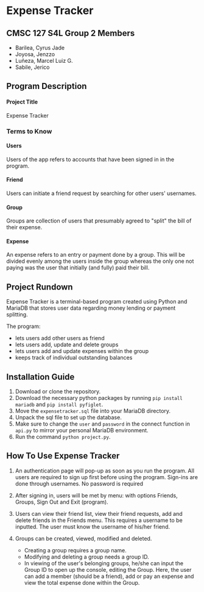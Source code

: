 # Expense Tracker 

## CMSC 127 S4L Group 2 Members
- Barilea, Cyrus Jade 
- Joyosa, Jenzzo  
- Luñeza, Marcel Luiz G.  
- Sabile, Jerico  


## Program Description 
#### Project Title
Expense Tracker

### Terms to Know
#### Users
Users of the app refers to accounts that have been signed in in the program.

#### Friend
Users can initiate a friend request by searching for other users' usernames.

#### Group
Groups are collection of users that presumably agreed to "split" the bill
of their expense.

#### Expense
An expense refers to an entry or payment done by a group. This will be divided
evenly among the users inside the group whereas the only one not paying was the 
user that initially (and fully) paid their bill.


## Project Rundown
Expense Tracker is a terminal-based program created using Python and MariaDB that stores 
user data regarding money lending or payment splitting.

The program:
   * lets users add other users as friend
   * lets users add, update and delete groups 
   * lets users add and update expenses within the group
   * keeps track of individual outstanding balances

## Installation Guide
1. Download or clone the repository.
2. Download the necessary python packages by running ```pip install mariadb``` and ```pip install pyfiglet```.
3. Move the ```expensetracker.sql``` file into your MariaDB directory.
4. Unpack the sql file to set up the database.
5. Make sure to change the ```user``` and ```password``` in the connect function in ```api.py```
to mirror your personal MariaDB environment.
6. Run the command ```python project.py```.

## How To Use Expense Tracker
1. An authentication page will pop-up as soon as you run the program. All users are required to sign up first 
before using the program. Sign-ins are done through usernames. No password is required

2. After signing in, users will be met by menu: with options Friends, Groups, Sign Out and Exit (program).

3. Users can view their friend list, view their friend requests, add and delete friends in the Friends menu.
This requires a username to be inputted. The user must know the username of his/her friend.

4. Groups can be created, viewed, modified and deleted. 
    * Creating a group requires a group name.
    * Modifying and deleting a group needs a group ID.
    * In viewing of the user's belonging groups, he/she can input the Group ID to open up the console, editing
    the Group. Here, the user can add a member (should be a friend), add or pay an expense and view the total
    expense done within the Group.